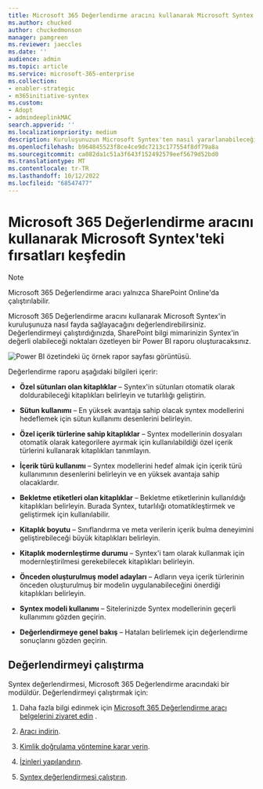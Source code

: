 ```yaml
---
title: Microsoft 365 Değerlendirme aracını kullanarak Microsoft Syntex'teki fırsatları keşfedin
ms.author: chucked
author: chuckedmonson
manager: pamgreen
ms.reviewer: jaeccles
ms.date: ''
audience: admin
ms.topic: article
ms.service: microsoft-365-enterprise
ms.collection:
- enabler-strategic
- m365initiative-syntex
ms.custom:
- Adopt
- admindeeplinkMAC
search.appverid: ''
ms.localizationpriority: medium
description: Kuruluşunuzun Microsoft Syntex'ten nasıl yararlanabileceğini görmek için benimseme değerlendirme aracını kullanmayı öğrenin.
ms.openlocfilehash: b964845523f8ce4ce9dc7213c177554f8df79a8a
ms.sourcegitcommit: ca082da1c51a3f643f152492579eef5679d52bd0
ms.translationtype: MT
ms.contentlocale: tr-TR
ms.lasthandoff: 10/12/2022
ms.locfileid: "68547477"
---
```

# <a name="discover-opportunities-in-microsoft-syntex-by-using-the-microsoft-365-assessment-tool"></a>Microsoft 365 Değerlendirme aracını kullanarak Microsoft Syntex'teki fırsatları keşfedin

> [!NOTE]
> Microsoft 365 Değerlendirme aracı yalnızca SharePoint Online'da çalıştırılabilir. 

Microsoft 365 Değerlendirme aracını kullanarak Microsoft Syntex'in kuruluşunuza nasıl fayda sağlayacağını değerlendirebilirsiniz. Değerlendirmeyi çalıştırdığınızda, SharePoint bilgi mimarinizin Syntex'in değerli olabileceği noktaları özetleyen bir Power BI raporu oluşturacaksınız.

![Power BI özetindeki üç örnek rapor sayfası görüntüsü.](../media/content-understanding/assessment-tool-reports.png)

Değerlendirme raporu aşağıdaki bilgileri içerir: 

- **Özel sütunları olan kitaplıklar** – Syntex'in sütunları otomatik olarak doldurabileceği kitaplıkları belirleyin ve tutarlılığı geliştirin. 

- **Sütun kullanımı** – En yüksek avantaja sahip olacak syntex modellerini hedeflemek için sütun kullanımı desenlerini belirleyin. 

- **Özel içerik türlerine sahip kitaplıklar** – Syntex modellerinin dosyaları otomatik olarak kategorilere ayırmak için kullanılabildiği özel içerik türlerini kullanarak kitaplıkları tanımlayın. 

- **İçerik türü kullanımı** – Syntex modellerini hedef almak için içerik türü kullanımının desenlerini belirleyin ve en yüksek avantaja sahip olacaklardır. 

- **Bekletme etiketleri olan kitaplıklar** – Bekletme etiketlerinin kullanıldığı kitaplıkları belirleyin. Burada Syntex, tutarlılığı otomatikleştirmek ve geliştirmek için kullanılabilir. 

- **Kitaplık boyutu** – Sınıflandırma ve meta verilerin içerik bulma deneyimini geliştirebileceği büyük kitaplıkları belirleyin. 

- **Kitaplık modernleştirme durumu** – Syntex'i tam olarak kullanmak için modernleştirilmesi gerekebilecek kitaplıkları belirleyin. 

- **Önceden oluşturulmuş model adayları** – Adların veya içerik türlerinin önceden oluşturulmuş bir modelin uygulanabileceğini önerdiği kitaplıkları belirleyin. 

- **Syntex modeli kullanımı** – Sitelerinizde Syntex modellerinin geçerli kullanımını gözden geçirin. 

- **Değerlendirmeye genel bakış** – Hataları belirlemek için değerlendirme sonuçlarını gözden geçirin. 

## <a name="run-the-assessment"></a>Değerlendirmeyi çalıştırma

Syntex değerlendirmesi, Microsoft 365 Değerlendirme aracındaki bir modüldür. Değerlendirmeyi çalıştırmak için: 

1. Daha fazla bilgi edinmek için [Microsoft 365 Değerlendirme aracı belgelerini ziyaret edin](https://pnp.github.io/pnpassessment/index.html) .

2. [Aracı indirin](https://pnp.github.io/pnpassessment/using-the-assessment-tool/download.html). 

3. [Kimlik doğrulama yöntemine karar verin](https://pnp.github.io/pnpassessment/using-the-assessment-tool/setupauth.html).

4. [İzinleri yapılandırın](https://pnp.github.io/pnpassessment/sharepoint-syntex/requirements.html). 

5. [Syntex değerlendirmesi çalıştırın](https://pnp.github.io/pnpassessment/sharepoint-syntex/assess.html). 

